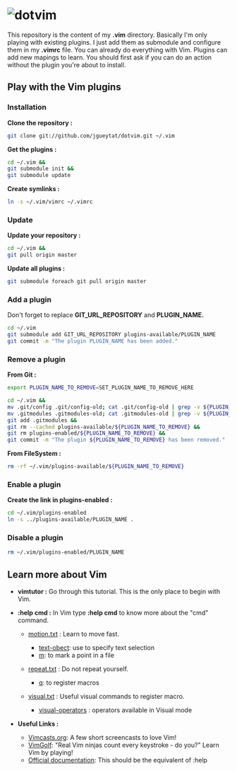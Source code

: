 # ![dotvim](http://upload.wikimedia.org/wikipedia/commons/4/4f/Icon-Vim.svg)

This repository is the content of my **.vim** directory. Basically I'm only playing with existing plugins. I just add them as submodule and configure them in my **.vimrc** file.
You can already do everything with Vim. Plugins can add new mapings to learn. You should first ask if you can do an action without the plugin you're about to install.

## Play with the Vim plugins

### Installation

**Clone the repository :**

```Bash
git clone git://github.com/jgueytat/dotvim.git ~/.vim
```

**Get the plugins :**

```Bash
cd ~/.vim &&
git submodule init &&
git submodule update
```

**Create symlinks :**

```Bash
ln -s ~/.vim/vimrc ~/.vimrc
```

### Update

**Update your repository :**

```Bash
cd ~/.vim &&
git pull origin master
```

**Update all plugins :**

```Bash
git submodule foreach git pull origin master
```

### Add a plugin

Don't forget to replace **GIT_URL_REPOSITORY** and **PLUGIN_NAME.**
```Bash
cd ~/.vim
git submodule add GIT_URL_REPOSITORY plugins-available/PLUGIN_NAME
git commit -m "The plugin PLUGIN_NAME has been added."
```

### Remove a plugin

**From Git :**

```Bash
export PLUGIN_NAME_TO_REMOVE=SET_PLUGIN_NAME_TO_REMOVE_HERE
```

```Bash
cd ~/.vim &&
mv .git/config .git/config-old; cat .git/config-old | grep -v ${PLUGIN_NAME_TO_REMOVE} > .git/config; rm .git/config-old &&
mv .gitmodules .gitmodules-old; cat .gitmodules-old | grep -v ${PLUGIN_NAME_TO_REMOVE} > .gitmodules; rm .gitmodules-old &&
git add .gitmodules &&
git rm --cached plugins-available/${PLUGIN_NAME_TO_REMOVE} &&
git rm plugins-enabled/${PLUGIN_NAME_TO_REMOVE} &&
git commit -m "The plugin ${PLUGIN_NAME_TO_REMOVE} has been removed."

```
**From FileSystem :**

```Bash
rm -rf ~/.vim/plugins-available/${PLUGIN_NAME_TO_REMOVE}
```


### Enable a plugin

**Create the link in plugins-enabled :**

```Bash
cd ~/.vim/plugins-enabled
ln -s ../plugins-available/PLUGIN_NAME .
```

### Disable a plugin

```Bash
rm ~/.vim/plugins-enabled/PLUGIN_NAME
```

## Learn more about Vim

* **vimtutor :** Go through this tutorial. This is the only place to begin with Vim.

* **:help cmd :** In Vim type **:help cmd** to know more about the "cmd" command.

    + [motion.txt](http://vimdoc.sourceforge.net/htmldoc/motion.html "Vim documentation: motion") : Learn to move fast.

        - [text-obect](http://vimdoc.sourceforge.net/htmldoc/motion.html#text-objects): use to specify text selection
        - [m](http://vimdoc.sourceforge.net/htmldoc/motion.html#mark): to mark a point in a file

    + [repeat.txt](http://vimdoc.sourceforge.net/htmldoc/repeat.html "Vim documentation: repeat") : Do not repeat yourself.

        - [q](http://vimdoc.sourceforge.net/htmldoc/repeat.html#complex-repeat): to register macros

    + [visual.txt](http://vimdoc.sourceforge.net/htmldoc/visual.html "Vim documentation: visual") : Useful visual commands to register macro.

        - [visual-operators](http://vimdoc.sourceforge.net/htmldoc/visual.html#visual-operators) : operators available in Visual mode


* **Useful Links :**

    + [Vimcasts.org](http://vimcasts.org/): A few short screencasts to love Vim!
    + [VimGolf](http://vimgolf.com/): "Real Vim ninjas count every keystroke - do you?" Learn Vim by playing!
    + [Official documentation](http://vimdoc.sourceforge.net/htmldoc/): This should be the equivalent of :help
